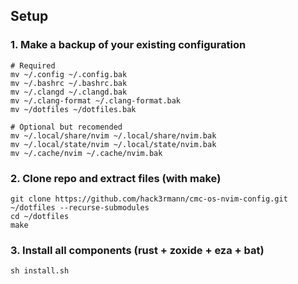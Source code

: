 ## Setup

### 1. Make a backup of your existing configuration

```shell
# Required
mv ~/.config ~/.config.bak
mv ~/.bashrc ~/.bashrc.bak
mv ~/.clangd ~/.clangd.bak
mv ~/.clang-format ~/.clang-format.bak
mv ~/dotfiles ~/dotfiles.bak

# Optional but recomended
mv ~/.local/share/nvim ~/.local/share/nvim.bak
mv ~/.local/state/nvim ~/.local/state/nvim.bak
mv ~/.cache/nvim ~/.cache/nvim.bak
```

### 2. Clone repo and extract files (with make)

```shell
git clone https://github.com/hack3rmann/cmc-os-nvim-config.git ~/dotfiles --recurse-submodules
cd ~/dotfiles
make
```

### 3. Install all components (rust + zoxide + eza + bat)
```shell
sh install.sh
```
